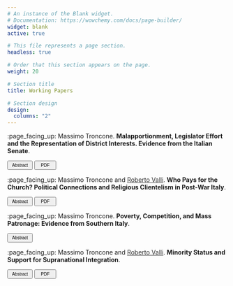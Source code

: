 ```yaml
---
# An instance of the Blank widget.
# Documentation: https://wowchemy.com/docs/page-builder/
widget: blank
active: true

# This file represents a page section.
headless: true

# Order that this section appears on the page.
weight: 20

# Section title
title: Working Papers

# Section design
design:
  columns: "2"
---
```


<p style="margin-bottom:0;">
:page_facing_up: Massimo Troncone. <b> Malapportionment, Legislator Effort and the Representation of District Interests. Evidence from the Italian Senate</b>. 
</p> 
<p>
<link rel="stylesheet" href="https://cdnjs.cloudflare.com/ajax/libs/font-awesome/4.7.0/css/font-awesome.min.css">
<button class="btn btn-outline-primary my-1 mr-1 btn-sm" style="font-size:10px;height:21px;width:58px" onclick="myFunction1()"> Abstract
</button>
<button class="btn btn-outline-primary my-1 mr-1 btn-sm" onclick="window.open('https://www.dropbox.com/scl/fi/yp000y5suek0lfs7zgk5c/troncone_malapp_ita.pdf?rlkey=ss2jqm0es9hw095ss23nmgt7t&dl=0', '_blank');" style="font-size:10px;height:21px;width:50px" type="button"><i class="fa fa-download" aria-hidden="true"></i> PDF</button>

<div id="myDIV" style="display: none;"><p>This paper studies the effect of malapportionment on policymaking. I argue that in malapportioned
chambers, policymaking is biased in favor of overrepresented districts via a mechanical and a behavioral effect. Using data on the Italian Senate and a regression discontinuity design, I first show that two-tier electoral systems can cause malapportionment by allowing districts with similar population size to elect a different number of legislators. I then demonstrate that the local interests of overrepresented districts receive disproportionately greater attention in bill sponsorship. The effect is driven not only by the election of the additional legislator but also by the increased activism of electorally vulnerable legislators from overrepresented districts. Both geographically targeted and sectoral bills contribute to this bias. The results demonstrate the political consequences of unequal geographic representation.
</p></div>

<script>
function myFunction1() {
      var x = document.getElementById("myDIV");
      if (x.style.display === "none") {
        x.style.display = "block";
      } else {
        x.style.display = "none";
      }
    }
</script>

</p>

<p style="margin-bottom:0;">
:page_facing_up: Massimo Troncone and <a style="color:#323232" href="https://www.robertovalli.com/"> Roberto Valli</a>. <b> Who Pays for the Church? Political Connections and Religious Clientelism in Post-War Italy</b>. 
</p> 
<p>
<link rel="stylesheet" href="https://cdnjs.cloudflare.com/ajax/libs/font-awesome/4.7.0/css/font-awesome.min.css">
<button class="btn btn-outline-primary my-1 mr-1 btn-sm" style="font-size:10px;height:21px;width:58px" onclick="myFunction2()"> Abstract
</button>
<button class="btn btn-outline-primary my-1 mr-1 btn-sm" onclick="window.open('https://www.dropbox.com/scl/fi/zqahb44zuk1e96awb6j1p/troncone_valli_churches.pdf?rlkey=3f8hcgxfm9zd2z6udq69kgk6b&st=feabvzkz&dl=0', '_blank');" style="font-size:10px;height:21px;width:50px" type="button"><i class="fa fa-download" aria-hidden="true"></i> PDF</button>

<div id="myDIV2" style="display: none;"><p>Religious leaders wield significant electoral influence over their followers. In a clientelistic setting,
politicians may seek to secure this influence by offering material benefits. To test this argument, we combine newly georeferenced information on the renovation history of Italian Catholic churches with a dataset of connections between Christian democratic politicians and Italian Catholic bishops.
Leveraging the start of a connection with a difference-in-differences approach, we find that investments into church renovations increase when municipalities are represented by a politician with a personal connection to the sitting bishop. Additional results reveal that church investments increase only when bishops can plausibly mobilize support in favor of the connected politicians, and in places where Christian democrats are losing support. The findings shed new light on the individualistic strategies and motivations of elected politicians in influencing religious leaders.
</p></div>

<script>
function myFunction2() {
      var x = document.getElementById("myDIV2");
      if (x.style.display === "none") {
        x.style.display = "block";
      } else {
        x.style.display = "none";
      }
    }
</script>

</p>

<p style="margin-bottom:0;">
:page_facing_up: Massimo Troncone. <b> Poverty, Competition, and Mass Patronage: Evidence from Southern Italy</b>. 
</p> 
<p>
<link rel="stylesheet" href="https://cdnjs.cloudflare.com/ajax/libs/font-awesome/4.7.0/css/font-awesome.min.css">
<button class="btn btn-outline-primary my-1 mr-1 btn-sm" style="font-size:10px;height:21px;width:58px" onclick="myFunction3()"> Abstract
</button>

<div id="myDIV3" style="display: none;"><p>This article argues that in a context of widespread clientelism and poverty, local public goods
provision is a tool for mass patronage. Clientelistic incumbents under threat entice economically vulnerable voters into supporting the regime by creating jobs in the construction sector through infrastructural investments. The theory is tested using data on public works projects funded by
the Cassa del Mezzogiorno, a massive place-based policy for the development of Southern Italy introduced after WWII. Empirically, I exploit within-politician shocks in competition induced by the electoral rule of the post-war Italian Senate. The results reveal that public works investments
increase when Christian democratic senators are threatened in their own districts by the election of a communist senator, that this effect is particularly strong in areas characterized by low levels of employment, and that this distribution generates electoral returns.
</p></div>

<script>
function myFunction3() {
      var x = document.getElementById("myDIV3");
      if (x.style.display === "none") {
        x.style.display = "block";
      } else {
        x.style.display = "none";
      }
    }
</script>

</p>

<p style="margin-bottom:0;">
:page_facing_up: Massimo Troncone and <a style="color:#323232" href="https://www.robertovalli.com/"> Roberto Valli</a>. <b> Minority Status and Support for Supranational Integration</b>. 
</p> 
<p>
<link rel="stylesheet" href="https://cdnjs.cloudflare.com/ajax/libs/font-awesome/4.7.0/css/font-awesome.min.css">
<button class="btn btn-outline-primary my-1 mr-1 btn-sm" style="font-size:10px;height:21px;width:58px" onclick="myFunction4()"> Abstract
</button>
<button class="btn btn-outline-primary my-1 mr-1 btn-sm" onclick="window.open('https://www.dropbox.com/scl/fi/kdmo0gnguq2qutzn3x20o/troncone_valli_minority_eu.pdf?rlkey=e11c0mihpb6zu23kzptgsrc0m&dl=0', '_blank');" style="font-size:10px;height:21px;width:50px" type="button"><i class="fa fa-download" aria-hidden="true"></i> PDF</button>

<div id="myDIV4" style="display: none;"><p>This article proposes a novel theory of minority status and support for supranational integration. We argue that the gap in status and opportunities between majority and minority
individuals affects the evaluation of international institutions. Individuals whose socioeconomic status and opportunities are restricted because of minority traits are more dissatisfied
with national institutions and more favorable toward supranational integration than their
majority counterparts. We test our theory on the European Union, the most advanced case
of regional integration. Using different operationalizations of minority status and an exact
matching strategy we demonstrate a robust positive association between minority status and
support for supranational integration. Testing the mechanisms, we present evidence that integration in the host country and discrimination drive these effects.
</p></div>

<script>
function myFunction4() {
      var x = document.getElementById("myDIV4");
      if (x.style.display === "none") {
        x.style.display = "block";
      } else {
        x.style.display = "none";
      }
    }
</script>
